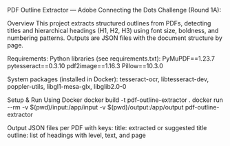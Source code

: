 PDF Outline Extractor — Adobe Connecting the Dots Challenge (Round 1A):

Overview
This project extracts structured outlines from PDFs, detecting titles and hierarchical headings (H1, H2, H3) using font size, boldness, and numbering patterns. Outputs are JSON files with the document structure by page.

Requirements:
Python libraries (see requirements.txt):
PyMuPDF==1.23.7
pytesseract==0.3.10
pdf2image==1.16.3
Pillow==10.3.0

System packages (installed in Docker):
tesseract-ocr, libtesseract-dev, poppler-utils, libgl1-mesa-glx, libglib2.0-0

Setup & Run
Using Docker
docker build -t pdf-outline-extractor .
docker run --rm -v $(pwd)/input:/app/input -v $(pwd)/output:/app/output pdf-outline-extractor



Output
JSON files per PDF with keys:
title: extracted or suggested title
outline: list of headings with level, text, and page

